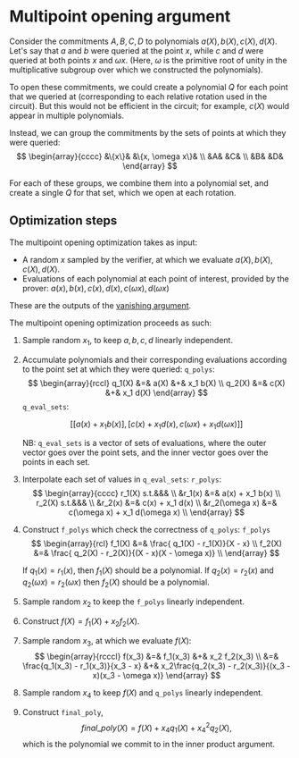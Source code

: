 # Multipoint opening argument

Consider the commitments $A, B, C, D$ to polynomials $a(X), b(X), c(X), d(X)$.
Let's say that $a$ and $b$ were queried at the point $x$, while $c$ and $d$
were queried at both points $x$ and $\omega x$. (Here, $\omega$ is the primitive
root of unity in the multiplicative subgroup over which we constructed the
polynomials).

To open these commitments, we could create a polynomial $Q$ for each point that we queried
at (corresponding to each relative rotation used in the circuit). But this would not be
efficient in the circuit; for example, $c(X)$ would appear in multiple polynomials.

Instead, we can group the commitments by the sets of points at which they were queried:
$$
\begin{array}{cccc}
&\{x\}&     &\{x, \omega x\}& \\
 &A&            &C& \\
 &B&            &D&
\end{array}
$$

For each of these groups, we combine them into a polynomial set, and create a single $Q$
for that set, which we open at each rotation.

## Optimization steps

The multipoint opening optimization takes as input:

- A random $x$ sampled by the verifier, at which we evaluate $a(X), b(X), c(X), d(X)$.
- Evaluations of each polynomial at each point of interest, provided by the prover:
  $a(x), b(x), c(x), d(x), c(\omega x), d(\omega x)$

These are the outputs of the [vanishing argument](vanishing.md#evaluating-the-polynomials).

The multipoint opening optimization proceeds as such:

1. Sample random $x_1$, to keep $a, b, c, d$ linearly independent.
2. Accumulate polynomials and their corresponding evaluations according
   to the point set at which they were queried:
    `q_polys`:
    $$
    \begin{array}{rccl}
    q_1(X) &=& a(X) &+& x_1 b(X) \\
    q_2(X) &=& c(X) &+& x_1 d(X)
    \end{array}
    $$
    `q_eval_sets`:
    ```math
            [
                [a(x) + x_1 b(x)],
                [
                    c(x) + x_1 d(x),
                    c(\omega x) + x_1 d(\omega x)
                ]
            ]
    ```
    NB: `q_eval_sets` is a vector of sets of evaluations, where the outer vector
    goes over the point sets, and the inner vector goes over the points in each set.
3. Interpolate each set of values in `q_eval_sets`:
    `r_polys`:
    $$
    \begin{array}{cccc}
    r_1(X) s.t.&&& \\
        &r_1(x) &=& a(x) + x_1 b(x) \\
    r_2(X) s.t.&&& \\
        &r_2(x) &=& c(x) + x_1 d(x) \\
        &r_2(\omega x) &=& c(\omega x) + x_1 d(\omega x) \\
    \end{array}
    $$
4. Construct `f_polys` which check the correctness of `q_polys`:
    `f_polys`
    $$
    \begin{array}{rcl}
    f_1(X) &=& \frac{ q_1(X) - r_1(X)}{X - x} \\
    f_2(X) &=& \frac{ q_2(X) - r_2(X)}{(X - x)(X - \omega x)} \\
    \end{array}
    $$

    If $q_1(x) = r_1(x)$, then $f_1(X)$ should be a polynomial.
    If $q_2(x) = r_2(x)$ and $q_2(\omega x) = r_2(\omega x)$
    then $f_2(X)$ should be a polynomial.
5. Sample random $x_2$ to keep the `f_polys` linearly independent.
6. Construct $f(X) = f_1(X) + x_2 f_2(X)$.
7.  Sample random $x_3$, at which we evaluate $f(X)$:
    $$
    \begin{array}{rcccl}
    f(x_3) &=& f_1(x_3) &+& x_2 f_2(x_3) \\
           &=& \frac{q_1(x_3) - r_1(x_3)}{x_3 - x} &+& x_2\frac{q_2(x_3) - r_2(x_3)}{(x_3 - x)(x_3 - \omega x)}
    \end{array}
    $$
8.  Sample random $x_4$ to keep $f(X)$ and `q_polys` linearly independent.
9.  Construct `final_poly`, $$final\_poly(X) = f(X) + x_4 q_1(X) + x_4^2 q_2(X),$$
    which is the polynomial we commit to in the inner product argument.
